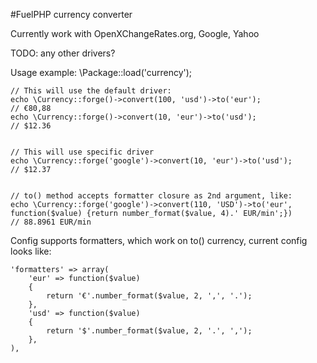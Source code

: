 #FuelPHP currency converter

Currently work with OpenXChangeRates.org, Google, Yahoo

TODO: any other drivers?

Usage example:
    \Package::load('currency');

    // This will use the default driver:
    echo \Currency::forge()->convert(100, 'usd')->to('eur');
    // €80,88
    echo \Currency::forge()->convert(10, 'eur')->to('usd');
    // $12.36


    // This will use specific driver
    echo \Currency::forge('google')->convert(10, 'eur')->to('usd');
    // $12.37


    // to() method accepts formatter closure as 2nd argument, like:
    echo \Currency::forge('google')->convert(110, 'USD')->to('eur', function($value) {return number_format($value, 4).' EUR/min';})
    // 88.8961 EUR/min

Config supports formatters, which work on to() currency, current config looks like:

	'formatters' => array(
		'eur' => function($value)
		{
			return '€'.number_format($value, 2, ',', '.');
		},
		'usd' => function($value)
		{
			return '$'.number_format($value, 2, '.', ',');
		},
	),
